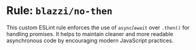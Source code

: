 # Rule: `blazzi/no-then`

This custom ESLint rule enforces the use of `async`/`await` over `.then()` for handling promises. It helps to maintain cleaner and more readable asynchronous code by encouraging modern JavaScript practices.
